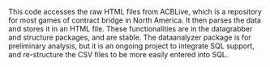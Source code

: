 This code accesses the raw HTML files from ACBLive, which is a repository for most games of contract bridge in North America.
It then parses the data and stores it in an HTML file. These functionalities are in the datagrabber and structure packages, and are stable.
The dataanalyzer package is for preliminary analysis, but it is an ongoing project to integrate SQL support, and re-structure the CSV files to be more easily entered into SQL.
